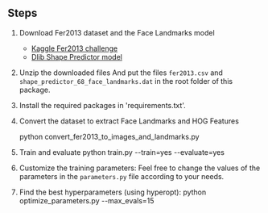 ## Steps
1. Download Fer2013 dataset and the Face Landmarks model
    - [Kaggle Fer2013 challenge](https://www.kaggle.com/c/challenges-in-representation-learning-facial-expression-recognition-challenge/data)
    - [Dlib Shape Predictor model](https://github.com/italojs/facial-landmarks-recognition/blob/master/shape_predictor_68_face_landmarks.dat)
2. Unzip the downloaded files
    And put the files `fer2013.csv` and `shape_predictor_68_face_landmarks.dat` in the root folder of this package.
3. Install the required packages in 'requirements.txt'.
4. Convert the dataset to extract Face Landmarks and HOG Features

    python convert_fer2013_to_images_and_landmarks.py
5. Train and evaluate
    python train.py --train=yes --evaluate=yes 
8. Customize the training parameters:
    Feel free to change the values of the parameters in the `parameters.py` file according to your needs.
9. Find the best hyperparameters (using hyperopt):
    python optimize_parameters.py --max_evals=15
